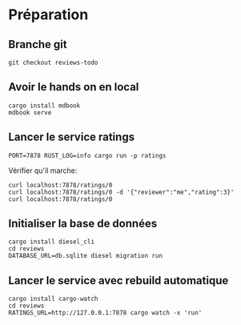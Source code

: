 # Préparation

## Branche git

```
git checkout reviews-todo
```

## Avoir le hands on en local

```
cargo install mdbook
mdbook serve
```

## Lancer le service ratings

```
PORT=7878 RUST_LOG=info cargo run -p ratings
```

Vérifier qu'il marche:
```
curl localhost:7878/ratings/0
curl localhost:7878/ratings/0 -d '{"reviewer":"me","rating":3}'
curl localhost:7878/ratings/0
```

## Initialiser la base de données

```
cargo install diesel_cli
cd reviews
DATABASE_URL=db.sqlite diesel migration run
```

## Lancer le service avec rebuild automatique

```
cargo install cargo-watch
cd reviews
RATINGS_URL=http://127.0.0.1:7878 cargo watch -x 'run'
```
